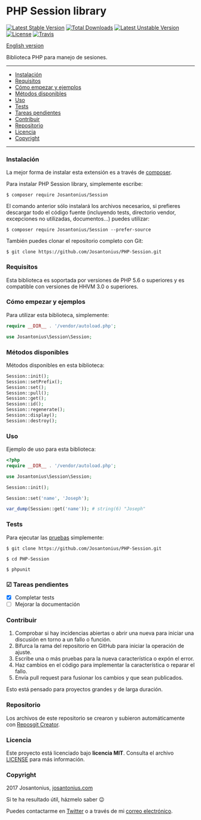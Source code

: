 # PHP Session library

[![Latest Stable Version](https://poser.pugx.org/josantonius/session/v/stable)](https://packagist.org/packages/josantonius/session) [![Total Downloads](https://poser.pugx.org/josantonius/session/downloads)](https://packagist.org/packages/josantonius/session) [![Latest Unstable Version](https://poser.pugx.org/josantonius/session/v/unstable)](https://packagist.org/packages/josantonius/session) [![License](https://poser.pugx.org/josantonius/session/license)](https://packagist.org/packages/josantonius/session) [![Travis](https://travis-ci.org/Josantonius/PHP-Session.svg)](https://travis-ci.org/Josantonius/PHP-Session)

[English version](README.md)

Biblioteca PHP para manejo de sesiones.

---

- [Instalación](#instalación)
- [Requisitos](#requisitos)
- [Cómo empezar y ejemplos](#cómo-empezar-y-ejemplos)
- [Métodos disponibles](#métodos-disponibles)
- [Uso](#uso)
- [Tests](#tests)
- [Tareas pendientes](#-tareas-pendientes)
- [Contribuir](#contribuir)
- [Repositorio](#repositorio)
- [Licencia](#licencia)
- [Copyright](#copyright)

---

### Instalación 

La mejor forma de instalar esta extensión es a través de [composer](http://getcomposer.org/download/).

Para instalar PHP Session library, simplemente escribe:

    $ composer require Josantonius/Session

El comando anterior sólo instalará los archivos necesarios, si prefieres descargar todo el código fuente (incluyendo tests, directorio vendor, excepciones no utilizadas, documentos...) puedes utilizar:

    $ composer require Josantonius/Session --prefer-source

También puedes clonar el repositorio completo con Git:

	$ git clone https://github.com/Josantonius/PHP-Session.git

### Requisitos

Esta biblioteca es soportada por versiones de PHP 5.6 o superiores y es compatible con versiones de HHVM 3.0 o superiores.

### Cómo empezar y ejemplos

Para utilizar esta biblioteca, simplemente:

```php
require __DIR__ . '/vendor/autoload.php';

use Josantonius\Session\Session;
```
### Métodos disponibles

Métodos disponibles en esta biblioteca:

```php
Session::init();
Session::setPrefix();
Session::set();
Session::pull();
Session::get();
Session::id();
Session::regenerate();
Session::display();
Session::destroy();
```
### Uso

Ejemplo de uso para esta biblioteca:

```php
<?php
require __DIR__ . '/vendor/autoload.php';

use Josantonius\Session\Session;

Session::init();

Session::set('name', 'Joseph');

var_dump(Session::get('name')); # string(6) "Joseph"
```

### Tests 

Para ejecutar las [pruebas](tests/Session/Test) simplemente:

    $ git clone https://github.com/Josantonius/PHP-Session.git
    
    $ cd PHP-Session

    $ phpunit

### ☑ Tareas pendientes

- [x] Completar tests
- [ ] Mejorar la documentación

### Contribuir

1. Comprobar si hay incidencias abiertas o abrir una nueva para iniciar una discusión en torno a un fallo o función.
1. Bifurca la rama del repositorio en GitHub para iniciar la operación de ajuste.
1. Escribe una o más pruebas para la nueva característica o expón el error.
1. Haz cambios en el código para implementar la característica o reparar el fallo.
1. Envía pull request para fusionar los cambios y que sean publicados.

Esto está pensado para proyectos grandes y de larga duración.

### Repositorio

Los archivos de este repositorio se crearon y subieron automáticamente con [Reposgit Creator](https://github.com/Josantonius/BASH-Reposgit).

### Licencia

Este proyecto está licenciado bajo **licencia MIT**. Consulta el archivo [LICENSE](LICENSE) para más información.

### Copyright

2017 Josantonius, [josantonius.com](https://josantonius.com/)

Si te ha resultado útil, házmelo saber :wink:

Puedes contactarme en [Twitter](https://twitter.com/Josantonius) o a través de mi [correo electrónico](mailto:hello@josantonius.com).